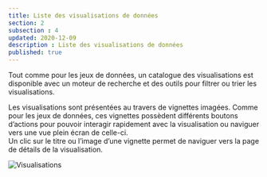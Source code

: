```yaml
---
title: Liste des visualisations de données
section: 2
subsection : 4
updated: 2020-12-09
description : Liste des visualisations de données
published: true
---
```

Tout comme pour les jeux de données, un catalogue des visualisations est disponible avec un moteur de recherche et des outils pour filtrer ou trier les visualisations.

Les visualisations sont présentées au travers de vignettes imagées. Comme pour les jeux de données, ces vignettes possèdent différents boutons d’actions pour pouvoir interagir rapidement avec la visualisation ou naviguer vers une vue plein écran de celle-ci.  
Un clic sur le titre ou l’image d’une vignette permet de naviguer vers la page de détails de la visualisation.

![Visualisations](./images/functional-presentation/valorisations.jpg)
